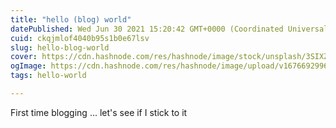 ```yaml
---
title: "hello (blog) world"
datePublished: Wed Jun 30 2021 15:20:42 GMT+0000 (Coordinated Universal Time)
cuid: ckqjmlof4040b95s1b0e67lsv
slug: hello-blog-world
cover: https://cdn.hashnode.com/res/hashnode/image/stock/unsplash/3SIXZisims4/upload/e87de3ea015c26037070d3914089bc92.jpeg
ogImage: https://cdn.hashnode.com/res/hashnode/image/upload/v1676692996624/5d46b5a3-9e11-41a7-8c76-98408b8ce54d.jpeg
tags: hello-world

---
```


First time blogging ... let's see if I stick to it